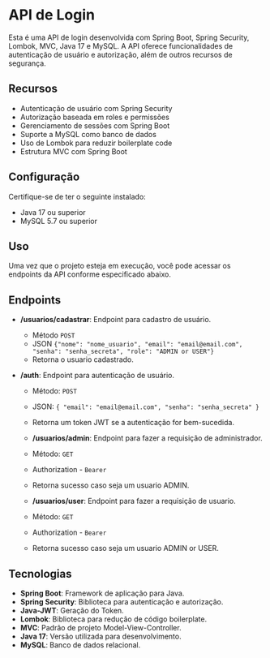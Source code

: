 # API de Login

Esta é uma API de login desenvolvida com Spring Boot, Spring Security, Lombok, MVC, Java 17 e MySQL. A API oferece funcionalidades de autenticação de usuário e autorização, além de outros recursos de segurança.

## Recursos

- Autenticação de usuário com Spring Security
- Autorização baseada em roles e permissões
- Gerenciamento de sessões com Spring Boot
- Suporte a MySQL como banco de dados
- Uso de Lombok para reduzir boilerplate code
- Estrutura MVC com Spring Boot

## Configuração

Certifique-se de ter o seguinte instalado:

- Java 17 ou superior
- MySQL 5.7 ou superior

## Uso

Uma vez que o projeto esteja em execução, você pode acessar os endpoints da API conforme especificado abaixo.

## Endpoints

- **/usuarios/cadastrar**: Endpoint para cadastro de usuário.
  - Método `POST`
  - JSON `{"nome": "nome_usuario", "email": "email@email.com", "senha": "senha_secreta", "role": "ADMIN or USER"}`
  - Retorna o usuario cadastrado.


- **/auth**: Endpoint para autenticação de usuário.
  - Método: `POST`
  - JSON: `{ "email": "email@email.com", "senha": "senha_secreta" }`
  - Retorna um token JWT se a autenticação for bem-sucedida.

  - **/usuarios/admin**: Endpoint para fazer a requisição de administrador.
  - Método: `GET`
  - Authorization - `Bearer`
  - Retorna sucesso caso seja um usuario ADMIN.

  - **/usuarios/user**: Endpoint para fazer a requisição de usuario.
  - Método: `GET`
  - Authorization - `Bearer`
  - Retorna sucesso caso seja um usuario ADMIN or USER.

## Tecnologias

- **Spring Boot**: Framework de aplicação para Java.
- **Spring Security**: Biblioteca para autenticação e autorização.
- **Java-JWT**: Geração do Token.
- **Lombok**: Biblioteca para redução de código boilerplate.
- **MVC**: Padrão de projeto Model-View-Controller.
- **Java 17**: Versão utilizada para desenvolvimento.
- **MySQL**: Banco de dados relacional.